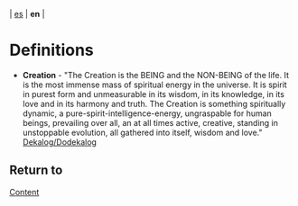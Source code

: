 | [es](../español/definiciones.md) | **en** |
 
# Definitions

- **Creation** - "The Creation is the BEING and the NON-BElNG of the life. It is the most immense mass of spiritual energy in the universe. It is spirit in purest form and unmeasurable in its wisdom, in its knowledge, in its love and in its harmony and truth. The Creation is something spiritually dynamic, a pure-spirit-intelligence-energy, ungraspable for human beings, prevailing over all, an at all times active, creative, standing in unstoppable evolution, all gathered into itself, wisdom and love." [Dekalog/Dodekalog](./references.md#DeD)

## Return to

[Content](./content.md)
